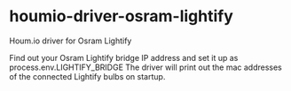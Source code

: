 # houmio-driver-osram-lightify
Houm.io driver for Osram Lightify

Find out your Osram Lightify bridge IP address and set it up as process.env.LIGHTIFY_BRIDGE
The driver will print out the mac addresses of the connected Lightify bulbs on startup.
